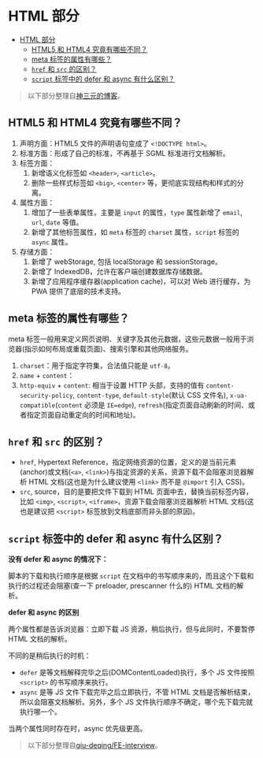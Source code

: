 # HTML 部分

- [HTML 部分](#html-部分)
  - [HTML5 和 HTML4 究竟有哪些不同？](#html5-和-html4-究竟有哪些不同)
  - [meta 标签的属性有哪些？](#meta-标签的属性有哪些)
  - [`href` 和 `src` 的区别？](#href-和-src-的区别)
  - [`script` 标签中的 defer 和 async 有什么区别？](#script-标签中的-defer-和-async-有什么区别)

> 以下部分整理自[神三元的博客](http://47.98.159.95/my_blog/)。

## HTML5 和 HTML4 究竟有哪些不同？

1. 声明方面：HTML5 文件的声明语句变成了 `<!DOCTYPE html>`。
2. 标准方面：形成了自己的标准，不再基于 SGML 标准进行文档解析。
3. 标签方面：
    1. 新增语义化标签如 `<header>`, `<article>`。
    2. 删除一些样式标签如 `<big>`, `<center>` 等，更彻底实现结构和样式的分离。
4. 属性方面：
    1. 增加了一些表单属性，主要是 `input` 的属性，`type` 属性新增了 `email`, `url`, `date` 等值。
    2. 新增了其他标签属性，如 `meta` 标签的 `charset` 属性，`script` 标签的 `async` 属性。
5. 存储方面：
    1. 新增了 webStorage, 包括 localStorage 和 sessionStorage。
    2. 新增了 IndexedDB，允许在客户端创建数据库存储数据。
    3. 新增了应用程序缓存器(application cache)，可以对 Web 进行缓存，为 PWA 提供了底层的技术支持。

## meta 标签的属性有哪些？

meta 标签一般用来定义网页说明、关键字及其他元数据，这些元数据一般用于浏览器(指示如何布局或重载页面)、搜索引擎和其他网络服务。

1. `charset`：用于指定字符集，合法值只能是 `utf-8`。
2. `name` + `content`：
3. `http-equiv` + `content`: 相当于设置 HTTP 头部，支持的值有 `content-security-policy`, `content-type`, `default-style`(默认 CSS 文件名), `x-ua-compatible`(`content` 必须是 `IE=edge`), `refresh`(指定页面自动刷新的时间、或者指定页面自动重定向的时间和地址)。

## `href` 和 `src` 的区别？

-   `href`, Hypertext Reference，指定网络资源的位置，定义的是当前元素(anchor)或文档(`<a>`, `<link>`)与指定资源的关系，资源下载不会阻塞浏览器解析 HTML 文档(这也是为什么建议使用 `<link>` 而不是 `@import` 引入 CSS)。
-   `src`, source，目的是要把文件下载到 HTML 页面中去，替换当前标签内容，比如 `<img>`, `<script>`, `<iframe>`，资源下载会阻塞浏览器解析 HTML 文档(这也是建议把 `<script>` 标签放到文档底部而非头部的原因)。

## `script` 标签中的 defer 和 async 有什么区别？

**没有 defer 和 async 的情况下：**

脚本的下载和执行顺序是根据 `script` 在文档中的书写顺序来的，而且这个下载和执行的过程还会阻塞(查一下 preloader, prescanner 什么的) HTML 文档的解析。

**defer 和 async 的区别**

两个属性都是告诉浏览器：立即下载 JS 资源，稍后执行，但与此同时，不要暂停 HTML 文档的解析。

不同的是稍后执行的时机：

-   `defer` 是等文档解释完毕之后(DOMContentLoaded)执行，多个 JS 文件按照 `<script>` 的书写顺序来执行。
-   `async` 是等 JS 文件下载完毕之后立即执行，不管 HTML 文档是否解析结束，所以会阻塞文档解析。另外，多个 JS 文件执行顺序不确定，哪个先下载完就执行哪一个。

当两个属性同时存在时，async 优先级更高。

> 以下部分整理自[qiu-deqing/FE-interview](https://github.com/qiu-deqing/FE-interview)。
